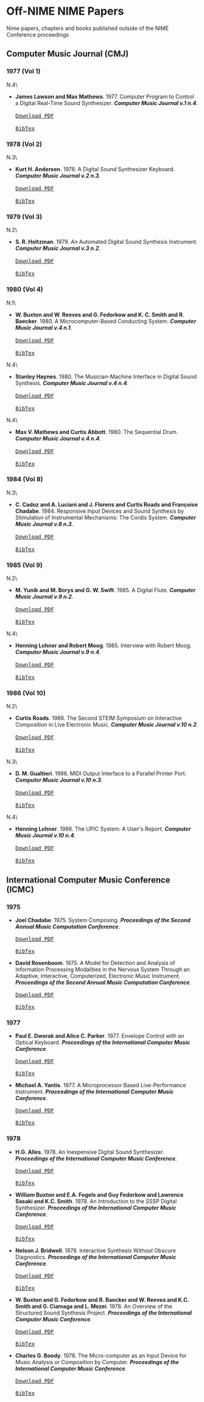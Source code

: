 # Off-NIME NIME Papers
Nime papers, chapters and books published outside of the NIME Conference proceedings

## Computer Music Journal (CMJ)

### 1977 (Vol 1)

N.4\
* **James Lawson and Max Mathews**. 1977. Computer Program to Control a Digital Real-Time Sound Synthesizer. ***Computer Music Journal v.1 n.4***.\
[<kbd><br>Download PDF<br></kbd>](http://www.jstor.org/stable/40731295) <nbsp> [<kbd><br>BibTex<br></kbd>](CMJ/1977.bib)

### 1978 (Vol 2)

N.3\
* **Kurt H. Andersen**. 1978. A Digital Sound Synthesizer Keyboard. ***Computer Music Journal v.2 n.3***.\
[<kbd><br>Download PDF<br></kbd>](http://www.jstor.org/stable/3679452) <nbsp> [<kbd><br>BibTex<br></kbd>](CMJ/1978.bib)

### 1979 (Vol 3)

N.2\
* **S. R. Holtzman**. 1979. An Automated Digital Sound Synthesis Instrument. ***Computer Music Journal v.3 n.2***.\
[<kbd><br>Download PDF<br></kbd>](http://www.jstor.org/stable/3680284) <nbsp> [<kbd><br>BibTex<br></kbd>](CMJ/1979.bib)

### 1980 (Vol 4)

N.1\
* **W. Buxton and W. Reeves and G. Fedorkow and K. C. Smith and R. Baecker**. 1980. A Microcomputer-Based Conducting System. ***Computer Music Journal v.4 n.1***.\
[<kbd><br>Download PDF<br></kbd>](http://www.jstor.org/stable/3679437) <nbsp> [<kbd><br>BibTex<br></kbd>](CMJ/1980.bib)

N.4\
* **Stanley Haynes**. 1980. The Musician-Machine Interface in Digital Sound Synthesis. ***Computer Music Journal v.4 n.4***.\
[<kbd><br>Download PDF<br></kbd>](http://www.jstor.org/stable/3679464) <nbsp> [<kbd><br>BibTex<br></kbd>](CMJ/1980.bib)

N.4\
* **Max V. Mathews and Curtis Abbott**. 1980. The Sequential Drum. ***Computer Music Journal v.4 n.4***.\
[<kbd><br>Download PDF<br></kbd>](http://www.jstor.org/stable/3679465) <nbsp> [<kbd><br>BibTex<br></kbd>](CMJ/1980.bib)

### 1984 (Vol 8)

N.3\
* **C. Cadoz and A. Luciani and J. Florens and Curtis Roads and Françoise Chadabe**. 1984. Responsive Input Devices and Sound Synthesis by Stimulation of Instrumental Mechanisms: The Cordis System. ***Computer Music Journal v.8 n.3***.\
[<kbd><br>Download PDF<br></kbd>](http://www.jstor.org/stable/3679813) <nbsp> [<kbd><br>BibTex<br></kbd>](CMJ/1984.bib)

### 1985 (Vol 9)

N.2\
* **M. Yunik and M. Borys and G. W. Swift**. 1985. A Digital Flute. ***Computer Music Journal v.9 n.2***.\
[<kbd><br>Download PDF<br></kbd>](http://www.jstor.org/stable/3679657) <nbsp> [<kbd><br>BibTex<br></kbd>](CMJ/1985.bib)

N.4\
* **Henning Lohner and Robert Moog**. 1985. Interview with Robert Moog. ***Computer Music Journal v.9 n.4***.\
[<kbd><br>Download PDF<br></kbd>](http://www.jstor.org/stable/3679623) <nbsp> [<kbd><br>BibTex<br></kbd>](CMJ/1985.bib)

### 1986 (Vol 10)

N.2\
* **Curtis Roads**. 1986. The Second STEIM Symposium on Interactive Composition in Live Electronic Music. ***Computer Music Journal v.10 n.2***.\
[<kbd><br>Download PDF<br></kbd>](http://www.jstor.org/stable/3679484) <nbsp> [<kbd><br>BibTex<br></kbd>](CMJ/1986.bib)

N.3\
* **D. M. Gualtieri**. 1986. MIDI Output Interface to a Parallel Printer Port. ***Computer Music Journal v.10 n.3***.\
[<kbd><br>Download PDF<br></kbd>](http://www.jstor.org/stable/3680262) <nbsp> [<kbd><br>BibTex<br></kbd>](CMJ/1986.bib)

N.4\
* **Henning Lohner**. 1986. The UPIC System: A User's Report. ***Computer Music Journal v.10 n.4***.\
[<kbd><br>Download PDF<br></kbd>](http://www.jstor.org/stable/3680095) <nbsp> [<kbd><br>BibTex<br></kbd>](CMJ/1986.bib)


## International Computer Music Conference (ICMC)

### 1975

* **Joel Chadabe**. 1975. System Composing. ***Proceedings of the Second Annual Music Computation Conference***.\
[<kbd><br>Download PDF<br></kbd>](http://hdl.handle.net/2027/spo.bbp2372.1975.009) <nbsp> [<kbd><br>BibTex<br></kbd>](ICMC/1975.bib)

* **David Rosenboom**. 1975. A Model for Detection and Analysis of Information Processing Modalities in the Nervous System Through an Adaptive, Interactive, Computerized, Electronic Music Instrument. ***Proceedings of the Second Annual Music Computation Conference***.\
[<kbd><br>Download PDF<br></kbd>](http://hdl.handle.net/2027/spo.bbp2372.1975.021) <nbsp> [<kbd><br>BibTex<br></kbd>](ICMC/1975.bib)

### 1977

* **Paul E. Dworak and Alice C. Parker**. 1977. Envelope Control with an Optical Keyboard. ***Proceedings of the International Computer Music Conference***.\
[<kbd><br>Download PDF<br></kbd>](http://hdl.handle.net/2027/spo.bbp2372.1977.003) <nbsp> [<kbd><br>BibTex<br></kbd>](ICMC/1977.bib)

* **Michael A. Yantis**. 1977. A Microprocessor Based Live-Performance Instrument. ***Proceedings of the International Computer Music Conference***.\
[<kbd><br>Download PDF<br></kbd>](http://hdl.handle.net/2027/spo.bbp2372.1977.016) <nbsp> [<kbd><br>BibTex<br></kbd>](ICMC/1977.bib)

### 1978

* **H.G. Alles**. 1978. An Inexpensive Digital Sound Synthesizer. ***Proceedings of the International Computer Music Conference***.\
[<kbd><br>Download PDF<br></kbd>](http://hdl.handle.net/2027/spo.bbp2372.1978.003) <nbsp> [<kbd><br>BibTex<br></kbd>](ICMC/1978.bib)

* **William Buxton and E.A. Fogels and Guy Fedorkow and Lawrence Sasaki and K.C. Smith**. 1978. An Introduction to the SSSP Digital Synthesizer. ***Proceedings of the International Computer Music Conference***.\
[<kbd><br>Download PDF<br></kbd>](http://hdl.handle.net/2027/spo.bbp2372.1978.007) <nbsp> [<kbd><br>BibTex<br></kbd>](ICMC/1978.bib)

* **Nelson J. Bridwell**. 1978. Interactive Synthesis Without Obscure Diagnostics. ***Proceedings of the International Computer Music Conference***.\
[<kbd><br>Download PDF<br></kbd>](http://hdl.handle.net/2027/spo.bbp2372.1978.011) <nbsp> [<kbd><br>BibTex<br></kbd>](ICMC/1978.bib)

* **W. Buxton and G. Fedorkow and R. Baecker and W. Reeves and K.C. Smith and G. Ciamaga and L. Mezei**. 1978. An Overview of the Structured Sound Synthesis Project. ***Proceedings of the International Computer Music Conference***.\
[<kbd><br>Download PDF<br></kbd>](http://hdl.handle.net/2027/spo.bbp2372.1978.031) <nbsp> [<kbd><br>BibTex<br></kbd>](ICMC/1978.bib)

* **Charles G. Boody**. 1978. The Micro-computer as an Input Device for Music Analysis or Composition by Computer. ***Proceedings of the International Computer Music Conference***.\
[<kbd><br>Download PDF<br></kbd>](http://hdl.handle.net/2027/spo.bbp2372.1978.038) <nbsp> [<kbd><br>BibTex<br></kbd>](ICMC/1978.bib)


